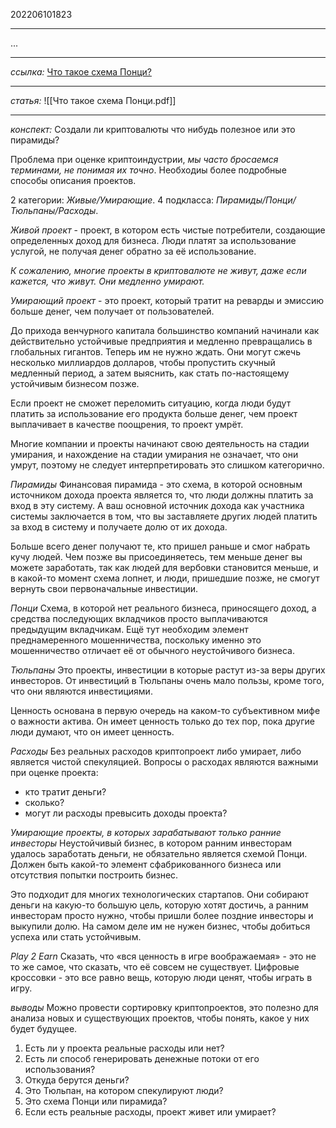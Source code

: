 202206101823
***
...
***
*ссылка:*
[Что такое схема Понци?](https://teletype.in/@idoresearch/ponzi)
***
*статья:*
![[Что такое схема Понци.pdf]]
***
*конспект:*
Создали ли криптовалюты что нибудь полезное или это пирамиды?

Проблема при оценке криптоиндустрии, *мы часто бросаемся терминами, не понимая их точно*.
Необходиы более подробные способы описания проектов.

2 категории: *Живые/Умирающие*.
4 подкласса: *Пирамиды/Понци/Тюльпаны/Расходы*.

*Живой проект* - проект, в котором есть чистые потребители, создающие определенных доход для бизнеса. Люди платят за использование услугой, не получая денег обратно за её использование.

*К сожалению, многие проекты в криптовалюте не живут, даже если кажется, 
что живут. Они медленно умирают.*

*Умирающий проект* - это проект, который тратит на реварды и эмиссию 
больше денег, чем получает от пользователей.

До прихода венчурного капитала большинство компаний начинали как 
действительно устойчивые предприятия и медленно превращались в 
глобальных гигантов. Теперь им не нужно ждать. Они могут сжечь несколько 
миллиардов долларов, чтобы пропустить скучный медленный период, а затем 
выяснить, как стать по-настоящему устойчивым бизнесом позже.

Если проект не сможет переломить ситуацию, когда люди будут платить за использование его продукта больше денег, чем проект выплачивает в качестве поощрения, то проект умрёт.

Многие компании и проекты начинают свою деятельность на стадии умирания, 
и нахождение на стадии умирания не означает, что они умрут, поэтому не 
следует интерпретировать это слишком категорично.

*Пирамиды*
Финансовая пирамида - это схема, в которой основным источником дохода проекта является то, что люди должны платить за вход в эту систему. А ваш основной источник дохода как участника системы заключается в том, что вы заставляете других людей платить за вход в систему и получаете долю от их дохода.

Больше всего денег получают те, кто пришел раньше и смог набрать кучу людей. Чем позже вы присоединяетесь, тем меньше денег вы можете заработать, так как людей для вербовки становится меньше, и в какой-то момент схема лопнет, и люди, пришедшие позже, не смогут вернуть свои первоначальные инвестиции.

*Понци*
Схема, в которой нет реального бизнеса, приносящего доход, а средства последующих вкладчиков просто выплачиваются предыдущим вкладчикам. Ещё тут необходим элемент преднамеренного мошенничества, поскольку именно это мошенничество отличает её от обычного неустойчивого бизнеса.

*Тюльпаны*
Это проекты, инвестиции в которые растут из-за веры других инвесторов. От инвестиций в Тюльпаны очень мало пользы, кроме того, что они являются инвестициями.

Ценность основана в первую очередь на каком-то субъективном мифе о важности актива. Он имеет ценность только до тех пор, пока другие люди думают, что он имеет ценность.

*Расходы*
Без реальных расходов криптопроект либо умирает, либо является чистой спекуляцией. Вопросы о расходах являются важными при оценке проекта:
- кто тратит деньги?
- сколько?
- могут ли расходы превысить доходы проекта?

*Умирающие проекты, в которых зарабатывают только ранние 
инвесторы*
Неустойчивый бизнес, в котором ранним инвесторам удалось заработать деньги, не обязательно является схемой Понци. Должен быть какой-то элемент сфабрикованного бизнеса или отсутствия попытки построить бизнес.

Это подходит для многих технологических стартапов. Они собирают деньги на какую-то большую цель, которую хотят достичь, а ранним инвесторам просто нужно, чтобы пришли более поздние инвесторы и выкупили долю. На самом деле им не нужен бизнес, чтобы добиться успеха или стать устойчивым.

*Play 2 Earn*
Сказать, что «вся ценность в игре воображаемая» - это не то же самое, что сказать, что её совсем не существует. Цифровые кроссовки - это все равно вещь, которую люди ценят, чтобы играть в игру.

*выводы*
Можно провести сортировку криптопроектов, это полезно для анализа новых и существующих проектов, чтобы понять, какое у них будет будущее.
1. Есть ли у проекта реальные расходы или нет?
2. Есть ли способ генерировать денежные потоки от его использования?
3. Откуда берутся деньги?
4. Это Тюльпан, на котором спекулируют люди?
5. Это схема Понци или пирамида?
6. Если есть реальные расходы, проект живет или умирает?